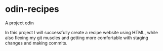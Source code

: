 # odin-recipes
A project odin

In this project I will successfully create a recipe website using HTML, while also flexing my git muscles and getting more comfortable with staging changes and making commits.

